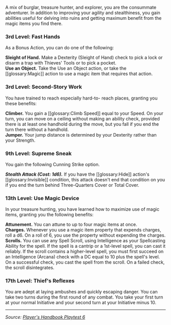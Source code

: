 A mix of burglar, treasure hunter, and explorer, you are the consummate adventurer. In addition to improving your agility and stealthiness, you gain abilities useful for delving into ruins and getting maximum benefit from the magic items you find there.

### 3rd Level: Fast Hands

As a Bonus Action, you can do one of the following:

**Sleight of Hand.** Make a Dexterity (Sleight of Hand) check to pick a lock or disarm a trap with Thieves' Tools or to pick a pocket.  
**Use an Object.** Take the Use an Object action, or take the [[glossary:Magic]] action to use a magic item that requires that action.

### 3rd Level: Second-Story Work

You have trained to reach especially hard-to- reach places, granting you these benefits:

**Climber.** You gain a [[glossary:Climb Speed]] equal to your Speed. On your turn, you can move on a ceiling without making an ability check, provided there is at least one handhold during the move, but you fall if you end the turn there without a handhold.  
**Jumper.** Your jump distance is determined by your Dexterity rather than your Strength.

### 9th Level: Supreme Sneak

You gain the following Cunning Strike option.

***Stealth Attack (Cost: 1d6).*** If you have the [[glossary:Hide]] action's [[glossary:Invisible]] condition, this attack doesn't end that condition on you if you end the turn behind Three-Quarters Cover or Total Cover.

### 13th Level: Use Magic Device

In your treasure hunting, you have learned how to maximize use of magic items, granting you the following benefits:

**Attunement.** You can attune to up to four magic items at once.  
**Charges.** Whenever you use a magic item property that expends charges, roll a d6. On a roll of 6, you use the property without expending the charges.  
**Scrolls.** You can use any Spell Scroll, using Intelligence as your Spellcasting Ability for the spell. If the spell is a cantrip or a 1st-level spell, you can cast it reliably. If the scroll contains a higher-level spell, you must first succeed on an Intelligence (Arcana) check with a DC equal to 10 plus the spell's level. On a successful check, you cast the spell from the scroll. On a failed check, the scroll disintegrates.

### 17th Level: Thief's Reflexes

You are adept at laying ambushes and quickly escaping danger. You can take two turns during the first round of any combat. You take your first turn at your normal Initiative and your second turn at your Initiative minus 10.

----

_Source: [Player's Handbook Playtest 6](https://www.dndbeyond.com/sources/ua/ph-playtest-6)_
